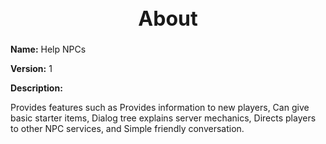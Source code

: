 <h1 style="text-align:center; font-size:2rem; font-weight:bold;">About</h1>

**Name:**
Help NPCs

**Version:**
1

**Description:**

Provides features such as Provides information to new players, Can give basic starter items, Dialog tree explains server mechanics, Directs players to other NPC services, and Simple friendly conversation.
